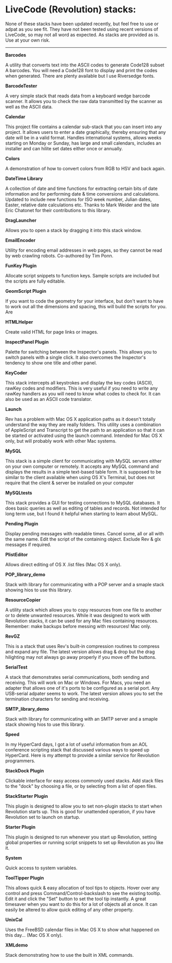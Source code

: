 # LiveCode (Revolution) stacks:

None of these stacks have been updated recently, but feel free to use or adpat as you see fit. They have not been tested using recent versions of LiveCode, so may not all word as expected. As stacks are provided as is. Use at your own risk.

---

**Barcodes**

A utility that converts text into the ASCII codes to generate Code128 subset A barcodes. You will need a Code128 font to display and print the codes when generated. There are plenty available but I use Riversedge fonts.

**BarcodeTester**

A very simple stack that reads data from a keyboard wedge barcode scanner. It allows you to check the raw data transmitted by the scanner as well as the ASCII data.

**Calendar**

This project file contains a calendar sub-stack that you can insert into any project. It allows users to enter a date graphically, thereby ensuring that any date will be in a valid format. Handles international systems, allows weeks starting on Monday or Sunday, has large and small calendars, includes an installer and can hilite set dates either once or annually.

**Colors**

A demonstration of how to convert colors from RGB to HSV and back again.

**DateTime Library**

A collection of date and time functions for extracting certain bits of date information and for performing date & time conversions and calculations. Updated to include new functions for ISO week number, Julian dates, Easter, relative date calculations etc. Thanks to Mark Weider and the late Eric Chatonet for their contributions to this library.

**DragLauncher**

Allows you to open a stack by dragging it into this stack window.

**EmailEncoder**

Utility for encoding email addresses in web pages, so they cannot be read by web crawling robots. Co-authored by Tim Ponn.

**FunKey Plugin**

Allocate script snippets to function keys. Sample scripts are included but the scripts are fully editable.

**GeomScript Plugin**

If you want to code the geometry for your interface, but don't want to have to work out all the dimensions and spacing, this will build the scripts for you. Are

**HTMLHelper**

Create valid HTML for page links or images.

**InspectPanel Plugin**

Palette for switching between the Inspector's panels. This allows you to switch panels with a single click. It also overcomes the Inspector's tendency to show one title and other panel.

**KeyCoder**

This stack intercepts all keystrokes and display the key codes (ASCII), rawKey codes and modifiers. This is very useful if you need to write any rawKey handlers as you will need to know what codes to check for. It can also be used as an ASCII code translator.

**Launch**

Rev has a problem with Mac OS X application paths as it doesn't totally understand the way they are really folders. This utility uses a combination of AppleScript and Transcript to get the path to an application so that it can be started or activated using the launch command. Intended for Mac OS X only, but will probably work with other Mac systems.

**MySQL**

This stack is a simple client for communicating with MySQL servers either on your own computer or remotely. It accepts any MySQL command and displays the results in a simple text-based table form. It is supposed to be similar to the client available when using OS X's Terminal, but does not require that the client & server be installed on your computer

**MySQLtests**

This stack provides a GUI for testing connections to MySQL databases. It does basic queries as well as editing of tables and records. Not intended for long term use, but I found it helpful when starting to learn about MySQL.

**Pending Plugin**

Display pending messages with readable times. Cancel some, all or all with the same name. Edit the script of the containing object. Exclude Rev & glx messages if required.

**PlistEditor**

Allows direct editing of OS X .list files (Mac OS X only).

**POP_library_demo**

Stack with library for communicating with a POP server and a smaple stack showing hios to use this library.

**ResourceCopier**

A utility stack which allows you to copy resources from one file to another or to delete unwanted resources. While it was designed to work with Revolution stacks, it can be used for any Mac files containing resources. Remember: make backups before messing with resources! Mac only.

**RevGZ**

This is a stack that uses Rev's built-in compression routines to compress and expand any file. The latest version allows drag & drop but the drag hilighting may not always go away properly if you move off the buttons.

**SerialTest**

A stack that demonstrates serial communications, both sending and receiving. This will work on Mac or Windows. For Macs, you need an adapter that allows one of it's ports to be configured as a serial port. Any USB-serial adpater seems to work. The latest version allows you to set the termination characters for sending and receiving.

**SMTP_library_demo**

Stack with library for communicating with an SMTP server and a smaple stack showing hios to use this library.

**Speed**

In my HyperCard days, I got a lot of useful information from an AOL conference scripting stack that discussed various ways to speed up HyperCard. Here is my attempt to provide a similar service for Revolution programmers.

**StackDock Plugin**

Clickable interface for easy access commonly used stacks. Add stack files to the "dock" by choosing a file, or by selecting from a list of open files.

**StackStarter Plugin**

This plugin is designed to allow you to set non-plugin stacks to start when Revolution starts up. This is good for unattended operation, if you have Revolution set to launch on startup.

**Starter Plugin**

This plugin is designed to run whenever you start up Revolution, setting global properties or running script snippets to set up Revolution as you like it.

**System**

Quick access to system variables.

**ToolTipper Plugin**

This allows quick & easy allocation of tool tips to objects. Hover over any control and press Command/Control-backslash to see the existing tooltip. Edit it and click the "Set" button to set the tool tip instantly. A great timesaver when you want to do this for a lot of objects all at once. It can easily be altered to allow quick editing of any other property.

**UnixCal**

Uses the FreeBSD calendar files in Mac OS X to show what happened on this day... (Mac OS X only).

**XMLdemo**

Stack demonstrating how to use the built in XML commands.
